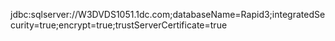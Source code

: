 jdbc:sqlserver://W3DVDS1051.1dc.com;databaseName=Rapid3;integratedSecurity=true;encrypt=true;trustServerCertificate=true

